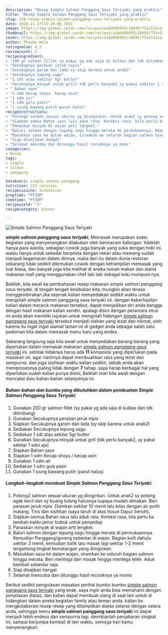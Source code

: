 ```yaml
---
description: "Resep Simple Salmon Panggang Saus Teriyaki yang praktis"
title: "Resep Simple Salmon Panggang Saus Teriyaki yang praktis"
slug: 518-resep-simple-salmon-panggang-saus-teriyaki-yang-praktis
date: 2020-11-27T23:29:06.705Z
image: https://img-global.cpcdn.com/recipes/a18dd0b992c18695/751x532cq70/simple-salmon-panggang-saus-teriyaki-foto-resep-utama.jpg
thumbnail: https://img-global.cpcdn.com/recipes/a18dd0b992c18695/751x532cq70/simple-salmon-panggang-saus-teriyaki-foto-resep-utama.jpg
cover: https://img-global.cpcdn.com/recipes/a18dd0b992c18695/751x532cq70/simple-salmon-panggang-saus-teriyaki-foto-resep-utama.jpg
author: Phoebe Hale
ratingvalue: 4.2
reviewcount: 5
recipeingredient:
- "200 gr salmon fillet sy pakai yg ada saja di kulkas dan tdk ditimbang"
- "Secukupnya perasan jeruk nipis"
- "Secukupnya garam dan lada sy skip karena untuk anak2"
- "Secukupnya tepung sagu"
- "1 sdt atau sekitar 5gr butter"
- "Secukupnya minyak untuk grill tdk perlu banyak2 sy pakai sekitar 1 sdm aja"
- " Bahan saus"
- "1 sdm Kecap shoyu  kecap asin"
- "1 sdm air"
- "1 sdm gula pasir"
- "1 siung bawang putih parut halus"
recipeinstructions:
- "Potong2 salmon sesuai ukuran yg diinginkan. Untuk anak2 sy potong agak kecil dan sy buang tulang halusnya supaya mudah dimakan. Beri perasan jeruk nipis. Diamkan sekitar 10 menit lalu bilas dengan air putih matang. Tiris dan sisihkan (saya taruh di atas tissue Dapur bersih)."
- "Siapkan semua Bahan saus lalu aduk rata. Koreksi rasa, bila perlu bs tambah kaldu jamur bubuk untuk penyedap"
- "Panaskan minyak di wajan anti lengket."
- "Baluri salmon dengan tepung sagu hingga merata di permukaannya. Kemudian Panggang/goreng sebentar di wajan. Bagian kulit dahulu sekitar 3 menit, kemudian balik lalu masak lagi sekitar 1-2 menit tergantung tingkat kematangan yang diinginkan."
- "Masukkan saus ke dalam wajan, siramkan ke seluruh bagian salmon hingga merata. Beri mentega dan masak hingga mentega leleh. Aduk kembali sebentar saja"
- "Siap disajikan hangat"
- "Selamat mencoba dan ditunggu hasil recooknya ya moms"
categories:
- Resep
tags:
- simple
- salmon
- panggang

katakunci: simple salmon panggang 
nutrition: 225 calories
recipecuisine: Indonesian
preptime: "PT35M"
cooktime: "PT38M"
recipeyield: "1"
recipecategory: Dinner

---
```



![Simple Salmon Panggang Saus Teriyaki](https://img-global.cpcdn.com/recipes/a18dd0b992c18695/751x532cq70/simple-salmon-panggang-saus-teriyaki-foto-resep-utama.jpg)

<b><i>simple salmon panggang saus teriyaki</i></b>, Memasak merupakan suatu kegiatan yang menyenangkan dilakukan oleh bermacam kalangan. tidaklah hanya para wanita, sebagian cowok juga banyak yang suka dengan hobi ini. walau hanya untuk sekedar berpesta dengan rekan atau memang sudah menjadi kegemaran dalam dirinya. maka dari itu dalam dunia restoran sekarang tidak sedikit ditemukan cowok dengan ketrampilan memasak yang luar biasa, dan banyak juga kita melihat di aneka rumah makan dan stand makanan mall yang menggunakan chef laki laki sebagai koki mumpuni nya.

Baiklah, kita awali ke pembahasan resep makanan <i>simple salmon panggang saus teriyaki</i>. di tengah tengah kesibukan kita, mungkin akan terasa menggembirakan jika sejenak kalian menyediakan sedikit waktu untuk mengolah simple salmon panggang saus teriyaki ini. dengan keberhasilan kalian dalam meracik makanan tersebut, dapat menjadikan diri anda bangga dengan hasil makanan kalian sendiri. apalagi disini dengan perantara situs ini anda akan memiliki rujukan untuk mengolah hidangan <u>simple salmon panggang saus teriyaki</u> tersebut menjadi olahan yang lezat dan nikmat, oleh karena itu ingat ingat alamat laman ini di gadget anda sebagai salah satu pedoman kita dalam memasak menu baru yang endes.




Sekarang langsung saja kita awali untuk menyediakan barang barang yang diperlukan dalam memasak makanan <u><i>simple salmon panggang saus teriyaki</i></u> ini. setidak tidaknya harus ada <b>11</b> komposisi yang diperlukan pada masakan ini. agar nantinya dapat membuahkan rasa yang lezat dan sempurna. dan juga sisihkan waktu kalian sedikit, sebab anda akan memprosesnya paling tidak dengan <b>7</b> tahap. saya harap berbagai hal yang diperlukan sudah kalian punya disini, Baiklah mari kita awali dengan mencatat dulu bahan bahan selanjutnya ini.

<!--inarticleads1-->

##### Bahan-bahan dan bumbu yang dibutuhkan dalam pembuatan Simple Salmon Panggang Saus Teriyaki:

1. Gunakan 200 gr salmon fillet (sy pakai yg ada saja di kulkas dan tdk ditimbang)
1. Gunakan Secukupnya perasan jeruk nipis
1. Siapkan Secukupnya garam dan lada (sy skip karena untuk anak2)
1. Sediakan Secukupnya tepung sagu
1. Sediakan 1 sdt atau sekitar 5gr butter
1. Gunakan Secukupnya minyak untuk grill (tdk perlu banyak2, sy pakai sekitar 1 sdm aja)
1. Siapkan  Bahan saus
1. Siapkan 1 sdm Kecap shoyu / kecap asin
1. Gunakan 1 sdm air
1. Sediakan 1 sdm gula pasir
1. Gunakan 1 siung bawang putih (parut halus)




<!--inarticleads2-->

##### Langkah-langkah membuat Simple Salmon Panggang Saus Teriyaki:

1. Potong2 salmon sesuai ukuran yg diinginkan. Untuk anak2 sy potong agak kecil dan sy buang tulang halusnya supaya mudah dimakan. Beri perasan jeruk nipis. Diamkan sekitar 10 menit lalu bilas dengan air putih matang. Tiris dan sisihkan (saya taruh di atas tissue Dapur bersih).
1. Siapkan semua Bahan saus lalu aduk rata. Koreksi rasa, bila perlu bs tambah kaldu jamur bubuk untuk penyedap
1. Panaskan minyak di wajan anti lengket.
1. Baluri salmon dengan tepung sagu hingga merata di permukaannya. Kemudian Panggang/goreng sebentar di wajan. Bagian kulit dahulu sekitar 3 menit, kemudian balik lalu masak lagi sekitar 1-2 menit tergantung tingkat kematangan yang diinginkan.
1. Masukkan saus ke dalam wajan, siramkan ke seluruh bagian salmon hingga merata. Beri mentega dan masak hingga mentega leleh. Aduk kembali sebentar saja
1. Siap disajikan hangat
1. Selamat mencoba dan ditunggu hasil recooknya ya moms




Berikut sedikit pengulasan masakan perihal bumbu bumbu <u>simple salmon panggang saus teriyaki</u> yang enak. saya ingin anda bisa memahami dengan penjelasan diatas, dan kalian dapat membuat ulang di saat lain untuk di hidangkan dalam aneka kegiatan family atau teman anda. kalian bs mengkolaborasi resep resep yang ditampilkan diatas selaras dengan selera anda, sehingga menu <b>simple salmon panggang saus teriyaki</b> ini dapat menjadi lebih endess dan sempurna lagi. demikianlah penjabaran singkat ini, sampai berjumpa kembali di lain waktu. semoga hari kamu menyenangkan.

